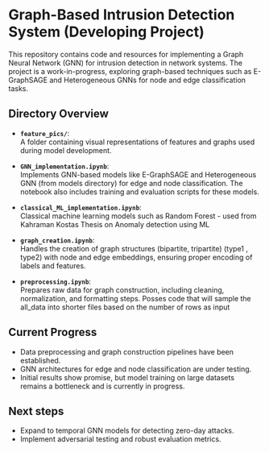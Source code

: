 # Graph-Based Intrusion Detection System (Developing Project)

This repository contains code and resources for implementing a Graph Neural Network (GNN) for intrusion detection in network systems. The project is a work-in-progress, exploring graph-based techniques such as E-GraphSAGE and Heterogeneous GNNs for node and edge classification tasks.

## Directory Overview

- **`feature_pics/`**:  
  A folder containing visual representations of features and graphs used during model development.

- **`GNN_implementation.ipynb`**:  
  Implements GNN-based models like E-GraphSAGE and Heterogeneous GNN (from models directory) for edge and node classification. The notebook also includes training and evaluation scripts for these models.

- **`classical_ML_implementation.ipynb`**:  
  Classical machine learning models such as Random Forest  - used from Kahraman Kostas Thesis on Anomaly detection using ML

- **`graph_creation.ipynb`**:  
  Handles the creation of graph structures (bipartite, tripartite) (type1 , type2) with node and edge embeddings, ensuring proper encoding of labels and features.

- **`preprocessing.ipynb`**:  
  Prepares raw data for graph construction, including cleaning, normalization, and formatting steps. Posses code that will sample the all_data into shorter files based on the number of rows as input

## Current Progress
- Data preprocessing and graph construction pipelines have been established.
- GNN architectures for edge and node classification are under testing.
- Initial results show promise, but model training on large datasets remains a bottleneck and is currently in progress.

## Next steps
- Expand to temporal GNN models for detecting zero-day attacks.
- Implement adversarial testing and robust evaluation metrics.



